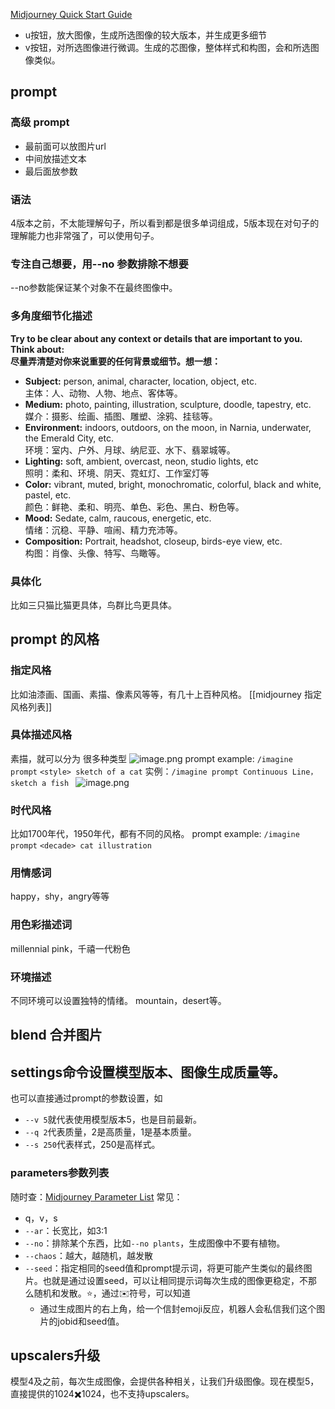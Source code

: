 [Midjourney Quick Start Guide](https://docs.midjourney.com/docs/quick-start)

- u按钮，放大图像，生成所选图像的较大版本，并生成更多细节
- v按钮，对所选图像进行微调。生成的芯图像，整体样式和构图，会和所选图像类似。

## prompt

### 高级 prompt
- 最前面可以放图片url
- 中间放描述文本
- 最后面放参数

### 语法
4版本之前，不太能理解句子，所以看到都是很多单词组成，5版本现在对句子的理解能力也非常强了，可以使用句子。

### 专注自己想要，用--no 参数排除不想要
--no参数能保证某个对象不在最终图像中。


### 多角度细节化描述
**Try to be clear about any context or details that are important to you. Think about:  
尽量弄清楚对你来说重要的任何背景或细节。想一想：**


-   **Subject:** person, animal, character, location, object, etc.  
    主体：人、动物、人物、地点、客体等。
-   **Medium:** photo, painting, illustration, sculpture, doodle, tapestry, etc.  
    媒介：摄影、绘画、插图、雕塑、涂鸦、挂毯等。
-   **Environment:** indoors, outdoors, on the moon, in Narnia, underwater, the Emerald City, etc.  
    环境：室内、户外、月球、纳尼亚、水下、翡翠城等。
-   **Lighting:** soft, ambient, overcast, neon, studio lights, etc  
    照明：柔和、环境、阴天、霓虹灯、工作室灯等
-   **Color:** vibrant, muted, bright, monochromatic, colorful, black and white, pastel, etc.  
    颜色：鲜艳、柔和、明亮、单色、彩色、黑白、粉色等。
-   **Mood:** Sedate, calm, raucous, energetic, etc.  
    情绪：沉稳、平静、喧闹、精力充沛等。
-   **Composition:** Portrait, headshot, closeup, birds-eye view, etc.  
    构图：肖像、头像、特写、鸟瞰等。

### 具体化
比如三只猫比猫更具体，鸟群比鸟更具体。

## prompt 的风格

### 指定风格
比如油漆画、国画、素描、像素风等等，有几十上百种风格。
[[midjourney 指定风格列表]]

### 具体描述风格
素描，就可以分为 很多种类型
![image.png](https://img.oldwinter.top/202304051443096.png)
prompt example: `/imagine prompt` `<style> sketch of a cat`
实例：`/imagine prompt Continuous Line，sketch a fish `
![image.png](https://img.oldwinter.top/202304051449377.png)


### 时代风格
比如1700年代，1950年代，都有不同的风格。
prompt example: `/imagine prompt` `<decade> cat illustration`

### 用情感词

happy，shy，angry等等

### 用色彩描述词
millennial pink，千禧一代粉色

### 环境描述
不同环境可以设置独特的情绪。
mountain，desert等。

## blend 合并图片

## settings命令设置模型版本、图像生成质量等。
也可以直接通过prompt的参数设置，如 
- `--v 5`就代表使用模型版本5，也是目前最新。
- `--q 2`代表质量，2是高质量，1是基本质量。
- `--s 250`代表样式，250是高样式。
### parameters参数列表

随时查：[Midjourney Parameter List](https://docs.midjourney.com/docs/parameter-list)
常见：
- q，v，s
- `--ar`：长宽比，如3:1 
- `--no`：排除某个东西，比如`--no plants`，生成图像中不要有植物。
- `--chaos`：越大，越随机，越发散
- `--seed`：指定相同的seed值和prompt提示词，将更可能产生类似的最终图片。也就是通过设置seed，可以让相同提示词每次生成的图像更稳定，不那么随机和发散。⭐️，通过✉️符号，可以知道
	- 通过生成图片的右上角，给一个信封emoji反应，机器人会私信我们这个图片的jobid和seed值。



## upscalers升级
模型4及之前，每次生成图像，会提供各种相关，让我们升级图像。现在模型5，直接提供的1024✖️1024，也不支持upscalers。